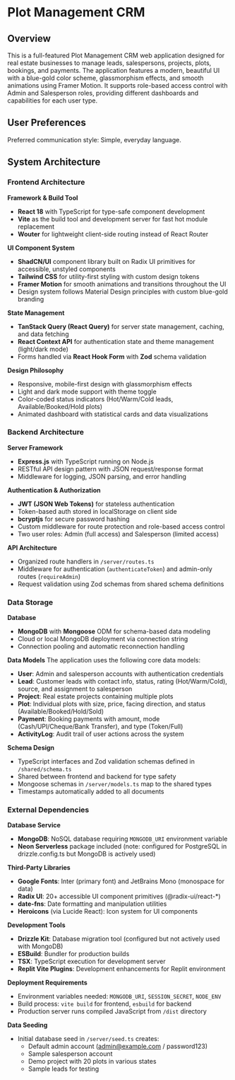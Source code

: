 # Plot Management CRM

## Overview

This is a full-featured Plot Management CRM web application designed for real estate businesses to manage leads, salespersons, projects, plots, bookings, and payments. The application features a modern, beautiful UI with a blue-gold color scheme, glassmorphism effects, and smooth animations using Framer Motion. It supports role-based access control with Admin and Salesperson roles, providing different dashboards and capabilities for each user type.

## User Preferences

Preferred communication style: Simple, everyday language.

## System Architecture

### Frontend Architecture

**Framework & Build Tool**
- **React 18** with TypeScript for type-safe component development
- **Vite** as the build tool and development server for fast hot module replacement
- **Wouter** for lightweight client-side routing instead of React Router

**UI Component System**
- **ShadCN/UI** component library built on Radix UI primitives for accessible, unstyled components
- **Tailwind CSS** for utility-first styling with custom design tokens
- **Framer Motion** for smooth animations and transitions throughout the UI
- Design system follows Material Design principles with custom blue-gold branding

**State Management**
- **TanStack Query (React Query)** for server state management, caching, and data fetching
- **React Context API** for authentication state and theme management (light/dark mode)
- Forms handled via **React Hook Form** with **Zod** schema validation

**Design Philosophy**
- Responsive, mobile-first design with glassmorphism effects
- Light and dark mode support with theme toggle
- Color-coded status indicators (Hot/Warm/Cold leads, Available/Booked/Hold plots)
- Animated dashboard with statistical cards and data visualizations

### Backend Architecture

**Server Framework**
- **Express.js** with TypeScript running on Node.js
- RESTful API design pattern with JSON request/response format
- Middleware for logging, JSON parsing, and error handling

**Authentication & Authorization**
- **JWT (JSON Web Tokens)** for stateless authentication
- Token-based auth stored in localStorage on client side
- **bcryptjs** for secure password hashing
- Custom middleware for route protection and role-based access control
- Two user roles: Admin (full access) and Salesperson (limited access)

**API Architecture**
- Organized route handlers in `/server/routes.ts`
- Middleware for authentication (`authenticateToken`) and admin-only routes (`requireAdmin`)
- Request validation using Zod schemas from shared schema definitions

### Data Storage

**Database**
- **MongoDB** with **Mongoose** ODM for schema-based data modeling
- Cloud or local MongoDB deployment via connection string
- Connection pooling and automatic reconnection handling

**Data Models**
The application uses the following core data models:
- **User**: Admin and salesperson accounts with authentication credentials
- **Lead**: Customer leads with contact info, status, rating (Hot/Warm/Cold), source, and assignment to salesperson
- **Project**: Real estate projects containing multiple plots
- **Plot**: Individual plots with size, price, facing direction, and status (Available/Booked/Hold/Sold)
- **Payment**: Booking payments with amount, mode (Cash/UPI/Cheque/Bank Transfer), and type (Token/Full)
- **ActivityLog**: Audit trail of user actions across the system

**Schema Design**
- TypeScript interfaces and Zod validation schemas defined in `/shared/schema.ts`
- Shared between frontend and backend for type safety
- Mongoose schemas in `/server/models.ts` map to the shared types
- Timestamps automatically added to all documents

### External Dependencies

**Database Service**
- **MongoDB**: NoSQL database requiring `MONGODB_URI` environment variable
- **Neon Serverless** package included (note: configured for PostgreSQL in drizzle.config.ts but MongoDB is actively used)

**Third-Party Libraries**
- **Google Fonts**: Inter (primary font) and JetBrains Mono (monospace for data)
- **Radix UI**: 20+ accessible UI component primitives (@radix-ui/react-*)
- **date-fns**: Date formatting and manipulation utilities
- **Heroicons** (via Lucide React): Icon system for UI components

**Development Tools**
- **Drizzle Kit**: Database migration tool (configured but not actively used with MongoDB)
- **ESBuild**: Bundler for production builds
- **TSX**: TypeScript execution for development server
- **Replit Vite Plugins**: Development enhancements for Replit environment

**Deployment Requirements**
- Environment variables needed: `MONGODB_URI`, `SESSION_SECRET`, `NODE_ENV`
- Build process: `vite build` for frontend, `esbuild` for backend
- Production server runs compiled JavaScript from `/dist` directory

**Data Seeding**
- Initial database seed in `/server/seed.ts` creates:
  - Default admin account (admin@example.com / password123)
  - Sample salesperson account
  - Demo project with 20 plots in various states
  - Sample leads for testing